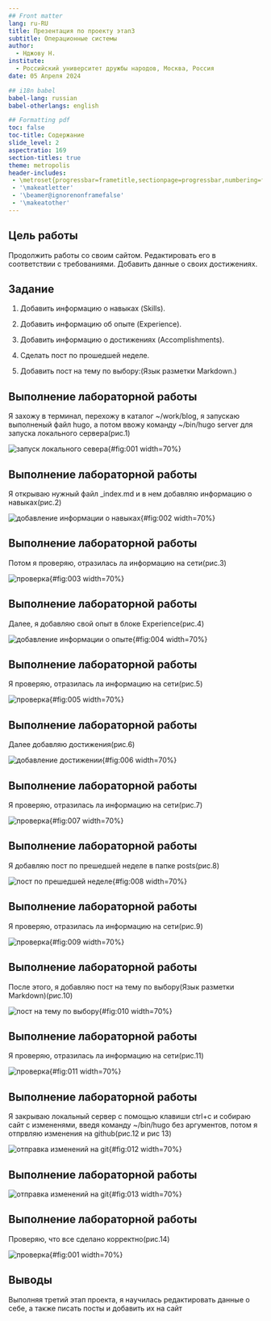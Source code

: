 ```yaml
---
## Front matter
lang: ru-RU
title: Презентация по проекту этап3
subtitle: Операционные системы
author:
  - Нджову Н.
institute:
  - Российский университет дружбы народов, Москва, Россия
date: 05 Апреля 2024

## i18n babel
babel-lang: russian
babel-otherlangs: english

## Formatting pdf
toc: false
toc-title: Содержание
slide_level: 2
aspectratio: 169
section-titles: true
theme: metropolis
header-includes:
 - \metroset{progressbar=frametitle,sectionpage=progressbar,numbering=fraction}
 - '\makeatletter'
 - '\beamer@ignorenonframefalse'
 - '\makeatother'
---
```


## Цель работы

Продолжить работы со своим сайтом. Редактировать его в соответствии с требованиями. Добавить данные о своих достижениях.

## Задание

1. Добавить информацию о навыках (Skills).

2. Добавить информацию об опыте (Experience).

3. Добавить информацию о достижениях (Accomplishments).

4. Сделать пост по прошедшей неделе.

5. Добавить пост на тему по выбору:(Язык разметки Markdown.)

## Выполнение лабораторной работы

Я захожу в терминал, перехожу в каталог ~/work/blog, я запускаю выполненый файл hugo, а потом ввожу команду ~/bin/hugo server для запуска локального сервера(рис.1)

![запуск локального севера](image/01.png){#fig:001 width=70%}

## Выполнение лабораторной работы

Я открываю нужный файл _index.md и в нем добавляю информацию о навыках(рис.2)

![добавление информации о навыках](image/02.png){#fig:002 width=70%}

## Выполнение лабораторной работы

Потом я проверяю, отразилась ла информацию на сети(рис.3)

![проверка](image/03.png){#fig:003 width=70%}

## Выполнение лабораторной работы

Далее, я добавляю свой опыт в блоке Experience(рис.4)

![добавление информации о опыте](image/04.png){#fig:004 width=70%}

## Выполнение лабораторной работы

Я проверяю, отразилась ла информацию на сети(рис.5)

![проверка](image/05.png){#fig:005 width=70%}

## Выполнение лабораторной работы

Далее добавляю достижения(рис.6)

![добавление достижении](image/06.png){#fig:006 width=70%}

## Выполнение лабораторной работы

Я проверяю, отразилась ла информацию на сети(рис.7)

![проверка](image/07.png){#fig:007 width=70%}

## Выполнение лабораторной работы

Я добавляю пост по прешедшей неделе в папке posts(рис.8)

![пост по прешедшей неделе](image/08.png){#fig:008 width=70%}

## Выполнение лабораторной работы

Я проверяю, отразилась ла информацию на сети(рис.9)

![проверка](image/09.png){#fig:009 width=70%}

## Выполнение лабораторной работы

После этого, я добавляю пост на тему по выбору(Язык разметки Markdown)(рис.10)

![пост на тему по выбору](image/10.png){#fig:010 width=70%}

## Выполнение лабораторной работы

Я проверяю, отразилась ла информацию на сети(рис.11)

![проверка](image/11.png){#fig:011 width=70%}

## Выполнение лабораторной работы

Я закрываю локальный сервер с помощью клавиши ctrl+c и собираю сайт с измененями, введя команду ~/bin/hugo без аргументов, потом я отпрвляю изменения на github(рис.12 и рис 13)

![отправка изменений на git](image/12.png){#fig:012 width=70%}

## Выполнение лабораторной работы

![отправка изменений на git](image/13.png){#fig:013 width=70%}

## Выполнение лабораторной работы

Проверяю, что все сделано корректно(рис.14)

![проверка](image/14.png){#fig:001 width=70%}

## Выводы

Выполняя третий этап проекта, я научилась редактировать данные о себе, а также писать посты и добавить их на сайт

